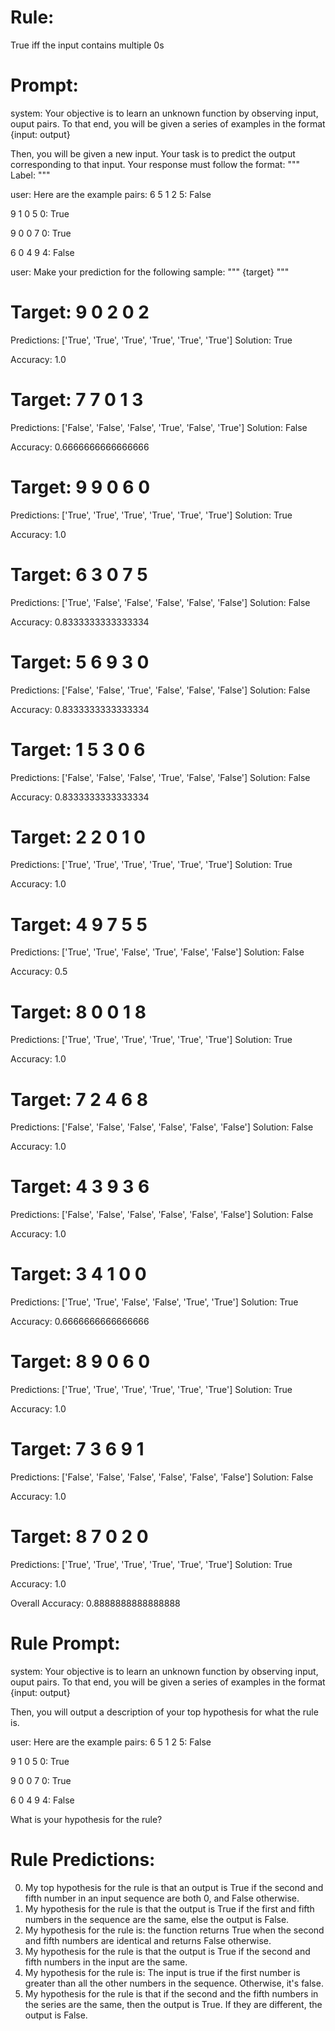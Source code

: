 # Rule:
True iff the input contains multiple 0s

# Prompt:
system:
Your objective is to learn an unknown function by observing input, ouput pairs.
To that end, you will be given a series of examples in the format {input: output}

Then, you will be given a new input. Your task is to predict the output corresponding to that input.
Your response must follow the format:
"""
Label: <your prediction>
"""

user:
Here are the example pairs:
6 5 1 2 5: False

9 1 0 5 0: True

9 0 0 7 0: True

6 0 4 9 4: False

user:
Make your prediction for the following sample:
"""
{target}
"""

# Target: 9 0 2 0 2
Predictions: ['True', 'True', 'True', 'True', 'True', 'True']
Solution: True

Accuracy: 1.0

# Target: 7 7 0 1 3
Predictions: ['False', 'False', 'False', 'True', 'False', 'True']
Solution: False

Accuracy: 0.6666666666666666

# Target: 9 9 0 6 0
Predictions: ['True', 'True', 'True', 'True', 'True', 'True']
Solution: True

Accuracy: 1.0

# Target: 6 3 0 7 5
Predictions: ['True', 'False', 'False', 'False', 'False', 'False']
Solution: False

Accuracy: 0.8333333333333334

# Target: 5 6 9 3 0
Predictions: ['False', 'False', 'True', 'False', 'False', 'False']
Solution: False

Accuracy: 0.8333333333333334

# Target: 1 5 3 0 6
Predictions: ['False', 'False', 'False', 'True', 'False', 'False']
Solution: False

Accuracy: 0.8333333333333334

# Target: 2 2 0 1 0
Predictions: ['True', 'True', 'True', 'True', 'True', 'True']
Solution: True

Accuracy: 1.0

# Target: 4 9 7 5 5
Predictions: ['True', 'True', 'False', 'True', 'False', 'False']
Solution: False

Accuracy: 0.5

# Target: 8 0 0 1 8
Predictions: ['True', 'True', 'True', 'True', 'True', 'True']
Solution: True

Accuracy: 1.0

# Target: 7 2 4 6 8
Predictions: ['False', 'False', 'False', 'False', 'False', 'False']
Solution: False

Accuracy: 1.0

# Target: 4 3 9 3 6
Predictions: ['False', 'False', 'False', 'False', 'False', 'False']
Solution: False

Accuracy: 1.0

# Target: 3 4 1 0 0
Predictions: ['True', 'True', 'False', 'False', 'True', 'True']
Solution: True

Accuracy: 0.6666666666666666

# Target: 8 9 0 6 0
Predictions: ['True', 'True', 'True', 'True', 'True', 'True']
Solution: True

Accuracy: 1.0

# Target: 7 3 6 9 1
Predictions: ['False', 'False', 'False', 'False', 'False', 'False']
Solution: False

Accuracy: 1.0

# Target: 8 7 0 2 0
Predictions: ['True', 'True', 'True', 'True', 'True', 'True']
Solution: True

Accuracy: 1.0

Overall Accuracy: 0.8888888888888888

# Rule Prompt:
system:
Your objective is to learn an unknown function by observing input, ouput pairs.
To that end, you will be given a series of examples in the format {input: output}
    
Then, you will output a description of your top hypothesis for what the rule is.

user:
Here are the example pairs:
6 5 1 2 5: False

9 1 0 5 0: True

9 0 0 7 0: True

6 0 4 9 4: False

What is your hypothesis for the rule?

# Rule Predictions:
0) My top hypothesis for the rule is that an output is True if the second and fifth number in an input sequence are both 0, and False otherwise.
1) My hypothesis for the rule is that the output is True if the first and fifth numbers in the sequence are the same, else the output is False.
2) My hypothesis for the rule is: the function returns True when the second and fifth numbers are identical and returns False otherwise.
3) My hypothesis for the rule is that the output is True if the second and fifth numbers in the input are the same.
4) My hypothesis for the rule is: The input is true if the first number is greater than all the other numbers in the sequence. Otherwise, it's false.
5) My hypothesis for the rule is that if the second and the fifth numbers in the series are the same, then the output is True. If they are different, the output is False.

